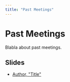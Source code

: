 ```yaml
---
title: "Past Meetings"
---
```


# Past Meetings

Blabla about past meetings.

## Slides

* [Author, "Title"](https://github.com/AMSCausality/AMSCausality.github.io/raw/main/pdfs/slides.pdf)


